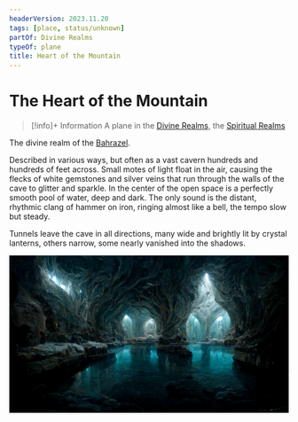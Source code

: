 ```yaml
---
headerVersion: 2023.11.20
tags: [place, status/unknown]
partOf: Divine Realms
typeOf: plane
title: Heart of the Mountain
---
```

# The Heart of the Mountain
>[!info]+ Information
> A plane in the [Divine Realms](<./divine-realms.md>), the [Spiritual Realms](<../spiritual-realms.md>)

The divine realm of the [Bahrazel](<../../../gods/embodied-gods/bahrazel.md>). 

Described in various ways, but often as a vast cavern hundreds and hundreds of feet across. Small motes of light float in the air, causing the flecks of white gemstones and silver veins that run through the walls of the cave to glitter and sparkle. In the center of the open space is a perfectly smooth pool of water, deep and dark. The only sound is the distant, rhythmic clang of hammer on iron, ringing almost like a bell, the tempo slow but steady.

Tunnels leave the cave in all directions, many wide and brightly lit by crystal lanterns, others narrow, some nearly vanished into the shadows.

![Heart Of The Mountain](../../../../assets/heart-of-the-mountain.png)

